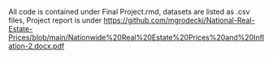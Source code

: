 All code is contained under Final Project.rmd, datasets are listed as .csv files, 
Project report is under https://github.com/mgrodecki/National-Real-Estate-Prices/blob/main/Nationwide%20Real%20Estate%20Prices%20and%20Inflation-2.docx.pdf
